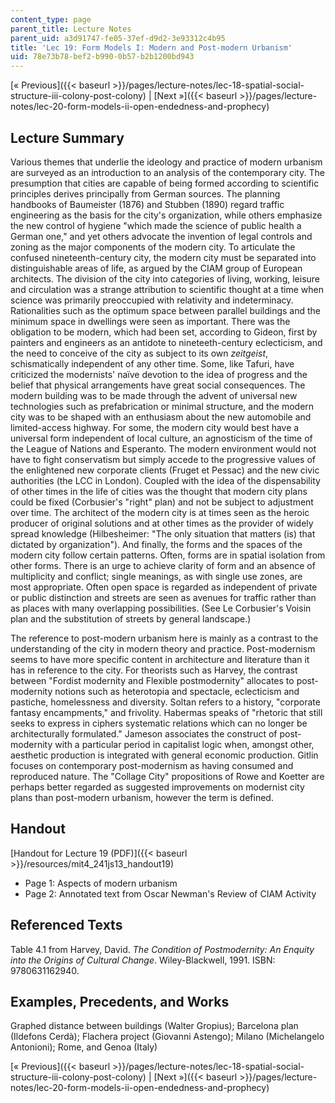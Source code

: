 ```yaml
---
content_type: page
parent_title: Lecture Notes
parent_uid: a3d91747-fe05-37ef-d9d2-3e93312c4b95
title: 'Lec 19: Form Models I: Modern and Post-modern Urbanism'
uid: 78e73b78-bef2-b990-0b57-b2b1200bd943
---
```


[« Previous]({{< baseurl >}}/pages/lecture-notes/lec-18-spatial-social-structure-iii-colony-post-colony) | [Next »]({{< baseurl >}}/pages/lecture-notes/lec-20-form-models-ii-open-endedness-and-prophecy)

Lecture Summary
---------------

Various themes that underlie the ideology and practice of modern urbanism are surveyed as an introduction to an analysis of the contemporary city. The presumption that cities are capable of being formed according to scientific principles derives principally from German sources. The planning handbooks of Baumeister (1876) and Stubben (1890) regard traffic engineering as the basis for the city's organization, while others emphasize the new control of hygiene "which made the science of public health a German one," and yet others advocate the invention of legal controls and zoning as the major components of the modern city. To articulate the confused nineteenth-century city, the modern city must be separated into distinguishable areas of life, as argued by the CIAM group of European architects. The division of the city into categories of living, working, leisure and circulation was a strange attribution to scientific thought at a time when science was primarily preoccupied with relativity and indeterminacy. Rationalities such as the optimum space between parallel buildings and the minimum space in dwellings were seen as important. There was the obligation to be modern, which had been set, according to Gideon, first by painters and engineers as an antidote to nineteeth-century eclecticism, and the need to conceive of the city as subject to its own _zeitgeist_, schismatically independent of any other time. Some, like Tafuri, have criticized the modernists' naïve devotion to the idea of progress and the belief that physical arrangements have great social consequences. The modern building was to be made through the advent of universal new technologies such as prefabrication or minimal structure, and the modern city was to be shaped with an enthusiasm about the new automobile and limited-access highway. For some, the modern city would best have a universal form independent of local culture, an agnosticism of the time of the League of Nations and Esperanto. The modern environment would not have to fight conservatism but simply accede to the progressive values of the enlightened new corporate clients (Fruget et Pessac) and the new civic authorities (the LCC in London). Coupled with the idea of the dispensability of other times in the life of cities was the thought that modern city plans could be fixed (Corbusier's "right" plan) and not be subject to adjustment over time. The architect of the modern city is at times seen as the heroic producer of original solutions and at other times as the provider of widely spread knowledge (Hilbesheimer: "The only situation that matters (is) that dictated by organization"). And finally, the forms and the spaces of the modern city follow certain patterns. Often, forms are in spatial isolation from other forms. There is an urge to achieve clarity of form and an absence of multiplicity and conflict; single meanings, as with single use zones, are most appropriate. Often open space is regarded as independent of private or public distinction and streets are seen as avenues for traffic rather than as places with many overlapping possibilities. (See Le Corbusier's Voisin plan and the substitution of streets by general landscape.)

The reference to post-modern urbanism here is mainly as a contrast to the understanding of the city in modern theory and practice. Post-modernism seems to have more specific content in architecture and literature than it has in reference to the city. For theorists such as Harvey, the contrast between "Fordist modernity and Flexible postmodernity" allocates to post-modernity notions such as heterotopia and spectacle, eclecticism and pastiche, homelessness and diversity. Soltan refers to a history, "corporate fantasy encampments," and frivolity. Habermas speaks of "rhetoric that still seeks to express in ciphers systematic relations which can no longer be architecturally formulated." Jameson associates the construct of post-modernity with a particular period in capitalist logic when, amongst other, aesthetic production is integrated with general economic production. Gitlin focuses on contemporary post-modernism as having consumed and reproduced nature. The "Collage City" propositions of Rowe and Koetter are perhaps better regarded as suggested improvements on modernist city plans than post-modern urbanism, however the term is defined.

Handout
-------

[Handout for Lecture 19 (PDF)]({{< baseurl >}}/resources/mit4_241js13_handout19)

*   Page 1: Aspects of modern urbanism
*   Page 2: Annotated text from Oscar Newman's Review of CIAM Activity

Referenced Texts
----------------

Table 4.1 from Harvey, David. _The Condition of Postmodernity: An Enquity into the Origins of Cultural Change_. Wiley-Blackwell, 1991. ISBN: 9780631162940.

Examples, Precedents, and Works
-------------------------------

Graphed distance between buildings (Walter Gropius); Barcelona plan (Ildefons Cerdà); Flachera project (Giovanni Astengo); Milano (Michelangelo Antonioni); Rome, and Genoa (Italy)

[« Previous]({{< baseurl >}}/pages/lecture-notes/lec-18-spatial-social-structure-iii-colony-post-colony) | [Next »]({{< baseurl >}}/pages/lecture-notes/lec-20-form-models-ii-open-endedness-and-prophecy)